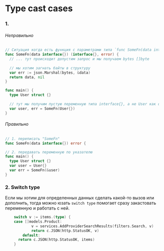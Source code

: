 # Type cast cases

### 1. 
###### Неправильно
```go
// Ситуация когда есть функция с параметрами типа `func SomeFn(data interface{}) (interface{}, error)`
func SomeFn(data interface{}) (interface{}, error) {
  // ... тут происходит допустим запрос и мы получаем bytes []byte
  
  // мы хотим загнать байты в структуру
  var err := json.Marshal(bytes, &data)
  return data, nil
}

func main() {
  type User struct {}
    
  // тут мы получим пустую переменную типа interface{}, а не User как ожидалось
  var user, err = SomeFn(User{})
}
```

###### Правильно
```go
// 1. переписать "SomeFn"
func SomeFn(data interface{}) error {
```

```go
// 2. передавать переменную по указателю
func main() {
  type User struct {}
  var user = User{}
  var err = SomeFn(&user)
}
```

### 2. Switch type 

Если мы хотим для определенных данных сделать какой-то вызов или дополнить, тогда можно юзать `switch type` помогает сразу
закастовать переменную и работать с ней.

```go
	switch v := items.(type) {
   	case []models.Product:
			v = services.AddProviderSearchResults(filters.Search, v)
			return c.JSON(http.StatusOK, v)     
		default:
      return c.JSON(http.StatusOK, items)
	}
```
